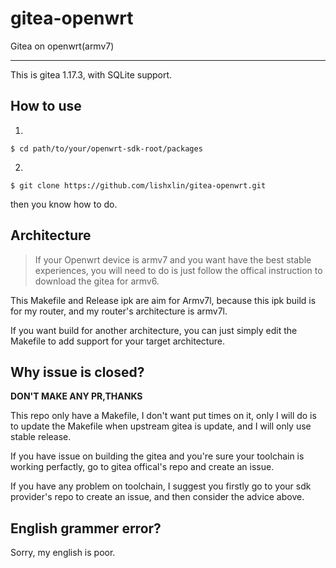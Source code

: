# gitea-openwrt
Gitea on openwrt(armv7)

---

This is gitea 1.17.3, with SQLite support.

## How to use

1.

```
$ cd path/to/your/openwrt-sdk-root/packages
```

2.

```
$ git clone https://github.com/lishxlin/gitea-openwrt.git
```

then you know how to do.

## Architecture

> If your Openwrt device is armv7 and you want have the best stable experiences, you will need to do is just follow the offical instruction to download the gitea for armv6.

This Makefile and Release ipk are aim for Armv7l, because this ipk build is for my router, and my router's architecture is armv7l.

If you want build for another architecture, you can just simply edit the Makefile to add support for your target architecture.

## Why issue is closed?
__DON'T MAKE ANY PR,THANKS__

This repo only have a Makefile, I don't want put times on it, only I will do is to update the Makefile when upstream gitea is update, and I will only use stable release.

If you have issue on building the gitea and you're sure your toolchain is working perfactly, go to gitea offical's repo and create an issue.

If you have any problem on toolchain, I suggest you firstly go to your sdk provider's repo to create an issue, and then consider the advice above.

## English grammer error?

Sorry, my english is poor.
